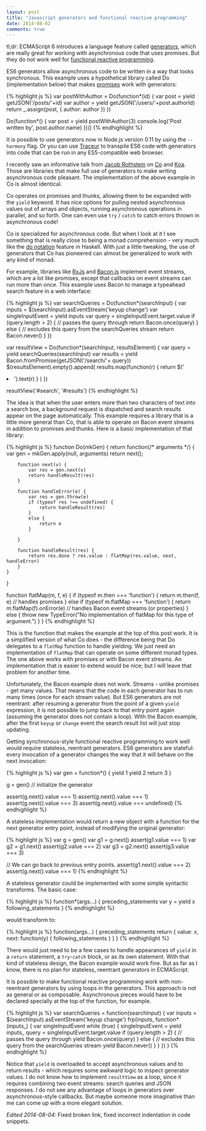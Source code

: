 ```yaml
---
layout: post
title: "Javascript generators and functional reactive programming"
date: 2014-08-02
comments: true
---
```


tl;dr: ECMAScript 6 introduces a language feature called [generators][], which
are really great for working with asynchronous code that uses promises.  But
they do not work well for [functional reactive programming][].

ES6 generators allow asynchronous code to be written in a way that looks
synchronous.  This example uses a hypothetical library called Do (implementation
below) that makes [promises][] work with generators:

{% highlight js %}
var postWithAuthor = Do(function*(id) {
    var post   = yield getJSON('/posts/'+id)
    var author = yield getJSON('/users/'+post.authorId)
    return _.assign(post, { author: author })
})

Do(function*() {
    var post = yield postWithAuthor(3)
    console.log('Post written by', post.author.name)
})()
{% endhighlight %}

It is possible to use generators now in Node.js version 0.11 by using the
`--harmony` flag.  Or you can use [Traceur][] to transpile ES6 code with
generators into code that can be run in any ES5-compatible web browser.

<!-- more -->

I recently saw an informative talk from [Jacob Rothstein][] on [Co][] and
[Koa][].  Those are libraries that make full use of generators to make writing
asynchronous code pleasant.  The implementation of the above example in Co is
almost identical.

Co operates on promises and thunks, allowing them to be expanded with
the `yield` keyword.  It has nice options for pulling nested
asynchronous values out of arrays and objects, running asynchronous
operations in parallel, and so forth.  One can even use `try` / `catch`
to catch errors thrown in asynchronous code!

Co is specialized for asynchronous code.  But when I look at it I see something
that is really close to being a monad comprehension - very much like the [do
notation][] feature in Haskell.  With just a little tweaking, the use of
generators that Co has pioneered can almost be generalized to work with any
kind of monad.

For example, libraries like [RxJs][] and [Bacon.js][] implement event streams,
which are a lot like promises, except that callbacks on event streams can run
more than once.  This example uses Bacon to manage a typeahead search feature in
a web interface:

{% highlight js %}
var searchQueries = Do(function*(searchInput) {
    var inputs = $(searchInput).asEventStream('keyup change')
    var singleInputEvent = yield inputs
    var query = singleInputEvent.target.value
    if (query.length > 2) {
        // passes the query through
        return Bacon.once(query)
    }
    else {
        // excludes this query from the searchQueries stream
        return Bacon.never()
    }
})

var resultView = Do(function*(searchInput, resultsElement) {
    var query = yield searchQueries(searchInput)
    var results = yield Bacon.fromPromise(getJSON('/search/'+ query))
    $(resultsElement).empty().append(
        results.map(function(r) { return $('<li>').text(r) }
    )
})

resultView('#search', '#results')
{% endhighlight %}

The idea is that when the user enters more than two characters of text into
a search box, a background request is dispatched and search results appear on
the page automatically.  This example requires a library that is a little more
general than Co, that is able to operate on Bacon event streams in addition to
promises and thunks.  Here is a basic implementation of that library:

{% highlight js %}
function Do(mkGen) {
    return function(/* arguments */) {
        var gen = mkGen.apply(null, arguments)
        return next();

        function next(v) {
            var res = gen.next(v)
            return handleResult(res)
        }

        function handleError(e) {
            var res = gen.throw(e)
            if (typeof res !== undefined) {
                return handleResult(res)
            }
            else {
                return e
            }

        }

        function handleResult(res) {
            return res.done ? res.value : flatMap(res.value, next, handleError)
        }
    }
}

function flatMap(m, f, e) {
    if (typeof m.then === 'function') {
        return m.then(f, e)  // handles promises
    }
    else if (typeof m.flatMap === 'function') {
        return m.flatMap(f).onError(e)  // handles Bacon event streams (or properties)
    }
    else {
        throw new TypeError("No implementation of flatMap for this type of argument.")
    }
}
{% endhighlight %}

This is the function that makes the example at the top of this post work.  It is
a simplified version of what Co does - the difference being that Do delegates to
a `flatMap` function to handle yielding.  We just need an implementation of
`flatMap` that can operate on some different monad types.  The one above works
with promises or with Bacon event streams.  An implementation that is easier to
extend would be nice; but I will leave that problem for another time.

Unfortunately, the Bacon example does not work.  Streams - unlike promises - get
many values.  That means that the code in each generator has to run many times
(once for each stream value).  But ES6 generators are not reentrant: after
resuming a generator from the point of a given `yield` expression, it is not
possible to jump back to that entry point again (assuming the generator does not
contain a loop).  With the Bacon example, after the first `keyup` or `change`
event the search result list will just stop updating.

Getting synchronous-style functional reactive programming to work well would
require stateless, reentrant generators.  ES6 generators are stateful: every
invocation of a generator changes the way that it will behave on the next
invocation:

{% highlight js %}
var gen = function*() {
    yield 1
    yield 2
    return 3
}

g = gen()  // initialize the generator

assert(g.next().value === 1)
assert(g.next().value === 1)
assert(g.next().value === 3)
assert(g.next().value === undefined)
{% endhighlight %}

A stateless implementation would return a new object with a function for the
next generator entry point, instead of modifying the original generator:

{% highlight js %}
var g  = gen()
var g1 = g.next()
assert(g1.value === 1)
var g2 = g1.next()
assert(g2.value === 2)
var g3 = g2.next()
assert(g3.value === 3)

// We can go back to previous entry points.
assert(g1.next().value === 2)
assert(g.next().value === 1)
{% endhighlight %}

A stateless generator could be implemented with some simple syntactic
transforms.  The basic case:

{% highlight js %}
function*(args...) {
    preceding_statements
    var y = yield x
    following_statements
}
{% endhighlight %}

would transform to:

{% highlight js %}
function(args...) {
    preceding_statements
    return {
        value: x,
        next: function(y) {
            following_statements
        }
    }
}
{% endhighlight %}

There would just need to be a few cases to handle appearances of `yield` in
a `return` statement, a `try`-`catch` block, or as its own statement.  With that
kind of stateless design, the Bacon example would work fine.  But as far as
I know, there is no plan for stateless, reentrant generators in ECMAScript.

It is possible to make functional reactive programming work with non-reentrant
generators by using loops in the generators.  This approach is not as general or
as composable.  Asynchronous pieces would have to be declared specially at the
top of the function, for example.

{% highlight js %}
var searchQueries = function(searchInput) {
    var inputs = $(searchInput).asEventStream('keyup change') 
    frp(inputs, function*(inputs_) {
        var singleInputEvent
        while (true) {
            singleInputEvent = yield inputs_
            query = singleInputEvent.target.value
            if (query.length > 2) {
                // passes the query through
                yield Bacon.once(query)
            }
            else {
                // excludes this query from the searchQueries stream
                yield Bacon.never()
            }
        }
    })
}
{% endhighlight %}

Notice that `yield` is overloaded to accept asynchronous values and to return
results - which requires some awkward logic to inspect generator values.
I do not know how to implement `resultView` as a loop, since it requires
combining two event streams: search queries and JSON responses.  I do not see
any advantage of loops in generators over asynchronous-style callbacks.  But
maybe someone more imaginative than me can come up with a more elegant solution.

*Edited 2014-08-04:* Fixed broken link, fixed incorrect indentation in code
snippets.

[generators]: http://tobyho.com/2013/06/16/what-are-generators/
[promises]: http://sitr.us/2012/07/31/promise-pipelines-in-javascript.html
[functional reactive programming]: http://sitr.us/2013/05/22/functional-reactive-programming-in-javascript.html
[Traceur]: https://github.com/google/traceur-compiler
[Jacob Rothstein]: http://jbr.me/
[Co]: https://github.com/visionmedia/co
[Koa]: https://github.com/koajs/koa
[do notation]: http://learnyouahaskell.com/a-fistful-of-monads#do-notation
[RxJS]: http://reactive-extensions.github.io/RxJS/
[Bacon.js]: https://github.com/baconjs/bacon.js/
